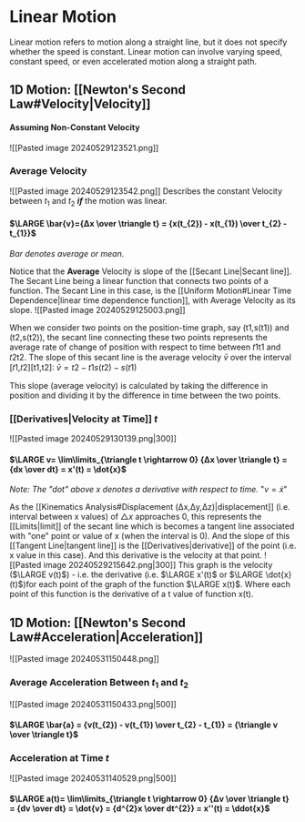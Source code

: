# Linear Motion
Linear motion refers to motion along a straight line, but it does not specify whether the speed is constant. 
	Linear motion can involve varying speed, constant speed, or even accelerated motion along a straight path.
## 1D Motion: [[Newton's Second Law#Velocity|Velocity]]
#### Assuming Non-Constant Velocity
![[Pasted image 20240529123521.png]]
### Average Velocity
![[Pasted image 20240529123542.png]]
Describes the constant Velocity between $t_{1}$ and $t_{2}$ ***if*** the motion was linear. 
#### $\LARGE \bar{v}={Δx \over \triangle t}​ = {x(t_{2}) - x(t_{1}) \over t_{2} - t_{1}}$  
*Bar denotes average or mean.*

Notice that the **Average** Velocity is slope of the [[Secant Line|Secant line]].
	The Secant Line being a linear function that connects two points of a function. 
		The Secant Line in this case, is the [[Uniform Motion#Linear Time Dependence|linear time dependence function]], with Average Velocity as its slope. 
			![[Pasted image 20240529125003.png]]

When we consider two points on the position-time graph, say (t1​,s(t1​)) and (t2​,s(t2​)), the secant line connecting these two points represents the average rate of change of position with respect to time between 𝑡1t1​ and 𝑡2t2​. 
	The slope of this secant line is the average velocity $\bar{v}$​ over the interval [𝑡1,𝑡2][t1​,t2​]:
		$\bar{v}​=t2​−t1​s(t2​)−s(t1​)​$

This slope (average velocity) is calculated by taking the difference in position and dividing it by the difference in time between the two points.
### [[Derivatives|Velocity at Time]] $t$
![[Pasted image 20240529130139.png|300]]
#### $\LARGE v= \lim\limits_{\triangle t \rightarrow 0} {Δx \over \triangle t}​ = {dx \over dt} = x'(t) = \dot{x}$
*Note: The "dot" above $x$ denotes a derivative with respect to time.*
	"$v = \dot{x}$"

As the [[Kinematics Analysis#Displacement (Δx,Δy,Δz)|displacement]] (i.e. interval between x values) of $\triangle x$ approaches 0, this represents the [[Limits|limit]]  of the secant line which is becomes a tangent line associated with "one" point or value of x (when the interval is 0).
	And the slope of this [[Tangent Line|tangent line]] is the [[Derivatives|derivative]] of the point (i.e. x value in this case). 
		And this derivative is the velocity at that point. 
![[Pasted image 20240529215642.png|300]]
This graph is the velocity ($\LARGE v(t)$) - i.e. the derivative (i.e. $\LARGE x'(t)$ or $\LARGE \dot{x}(t)$)for each point of the graph of the function $\LARGE x(t)$.
	Where each point of this function is the derivative of a t value of function x(t).
## 1D Motion: [[Newton's Second Law#Acceleration|Acceleration]]
![[Pasted image 20240531150448.png]]
### Average Acceleration Between $t_{1}$ and $t_{2}$
![[Pasted image 20240531150433.png|500]]
#### $\LARGE \bar{a} = {v(t_{2}) - v(t_{1}) \over t_{2} - t_{1}} = {\triangle v \over \triangle t}$
### Acceleration at Time $t$
![[Pasted image 20240531140529.png|500]]
#### $\LARGE a(t)= \lim\limits_{\triangle t \rightarrow 0} {Δv \over \triangle t}​ = {dv \over dt} = \dot{v} = {d^{2}x \over dt^{2}} = x''(t) = \ddot{x}$
